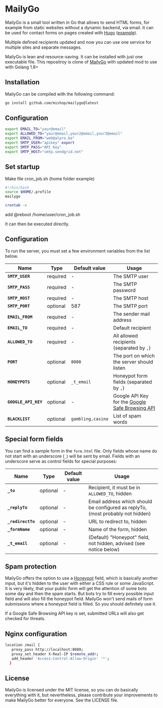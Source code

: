 # MailyGo

MailyGo is a small tool written in Go that allows to send HTML forms, for example from static websites without a dynamic backend, via email. It can be used for contact forms on pages created with [Hugo](https://gohugo.io/) ([example](https://www.mercedesfault.com)).

Multiple defined recipients updated and now you can use one service for multiple sites and separate messages.

MailyGo is lean and resource-saving. It can be installed with just one executable file.
This repositroy is clone of [MailyGo](https://git.jlel.se/jlelse/MailyGo) with updated mod to use with Golang 1.8+

## Installation

MailyGo can be compiled with the following command:

```bash
go install github.com/mishop/mailygo@latest
```
## Configuration

```bash
export EMAIL_TO="your@email" 
export ALLOWED_TO="your@email,your2@email,your3@email" 
export EMAIL_FROM="web@alpro.ba" 
export SMTP_USER="apikey" export 
export SMTP_PASS="API Key" 
export SMTP_HOST="smtp.sendgrid.net"
```

## Set startup

Make file cron_job.sh (home folder example)

```bash
#!/bin/bash
source $HOME/.profile
mailygo
```

```bash
crontab -e
```
add
@reboot /home/user/cron_job.sh

It can then be executed directly.

## Configuration

To run the server, you must set a few environment variables from the list below.

| Name | Type | Default value | Usage |
|---|---|---|---|
| **`SMTP_USER`** | required | - | The SMTP user |
| **`SMTP_PASS`** | required | - | The SMTP password |
| **`SMTP_HOST`** | required | - | The SMTP host |
| **`SMTP_PORT`** | optional | 587 | The SMTP port |
| **`EMAIL_FROM`** | required | - | The sender mail address |
| **`EMAIL_TO`** | required | - | Default recipient |
| **`ALLOWED_TO`** | required | - | All allowed recipients (separated by `,`) |
| **`PORT`** | optional | `8080` | The port on which the server should listen |
| **`HONEYPOTS`** | optional | `_t_email` | Honeypot form fields (separated by `,`) |
| **`GOOGLE_API_KEY`** | optional | - | Google API Key for the [Google Safe Browsing API](https://developers.google.com/safe-browsing/v4/) |
| **`BLACKLIST`** | optional | `gambling,casino` | List of spam words |

## Special form fields

You can find a sample form in the `form.html` file. Only fields whose name do not start with an underscore (`_`) will be sent by email. Fields with an underscore serve as control fields for special purposes:

| Name | Type | Default value | Usage |
|---|---|---|---|
| **`_to`** | optional | - | Recipient, it must be in `ALLOWED_TO`, hidden |
| **`_replyTo`** | optional | - | Email address which should be configured as replyTo, (most probably not hidden) |
| **`_redirectTo`** | optional | - | URL to redirect to, hidden |
| **`_formName`** | optional | - | Name of the form, hidden |
| **`_t_email`** | optional | - | (Default) "Honeypot" field, not hidden, advised (see notice below) |

## Spam protection

MailyGo offers the option to use a [Honeypot](https://en.wikipedia.org/wiki/Honeypot\_(computing)) field, which is basically another input, but it's hidden to the user with either a CSS rule or some JavaScript. It is very likely, that your public form will get the attention of some bots some day and then the spam starts. But bots try to fill every possible input field and will also fill the honeypot field. MailyGo won't send mails of form submissions where a honeypot field is filled. So you should definitely use it.

If a Google Safe Browsing API key is set, submitted URLs will also get checked for threats.

## Nginx configuration

```bash
location /mail {
   proxy_pass http://localhost:8080;
   proxy_set_header X-Real-IP $remote_addr;
   add_header 'Access-Control-Allow-Origin' '*';
  }
```

## License

MailyGo is licensed under the MIT license, so you can do basically everything with it, but nevertheless, please contribute your improvements to make MailyGo better for everyone. See the LICENSE file.
